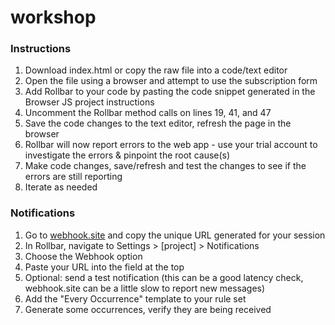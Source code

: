 # workshop

### Instructions
1. Download index.html or copy the raw file into a code/text editor
2. Open the file using a browser and attempt to use the subscription form
3. Add Rollbar to your code by pasting the code snippet generated in the Browser JS project instructions
4. Uncomment the Rollbar method calls on lines 19, 41, and 47
5. Save the code changes to the text editor, refresh the page in the browser
6. Rollbar will now report errors to the web app - use your trial account to investigate the errors & pinpoint the root cause(s)
7. Make code changes, save/refresh and test the changes to see if the errors are still reporting
8. Iterate as needed

### Notifications
1. Go to [webhook.site](webhook.site) and copy the unique URL generated for your session
2. In Rollbar, navigate to Settings > \[project\] > Notifications
3. Choose the Webhook option
4. Paste your URL into the field at the top
5. Optional: send a test notification (this can be a good latency check, webhook.site can be a little slow to report new messages)
6. Add the "Every Occurrence" template to your rule set
7. Generate some occurrences, verify they are being received
